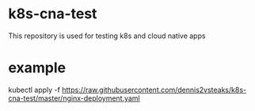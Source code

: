 # k8s-cna-test

This repository is used for testing k8s and cloud native apps

# example
kubectl apply -f https://raw.githubusercontent.com/dennis2vsteaks/k8s-cna-test/master/nginx-deployment.yaml
